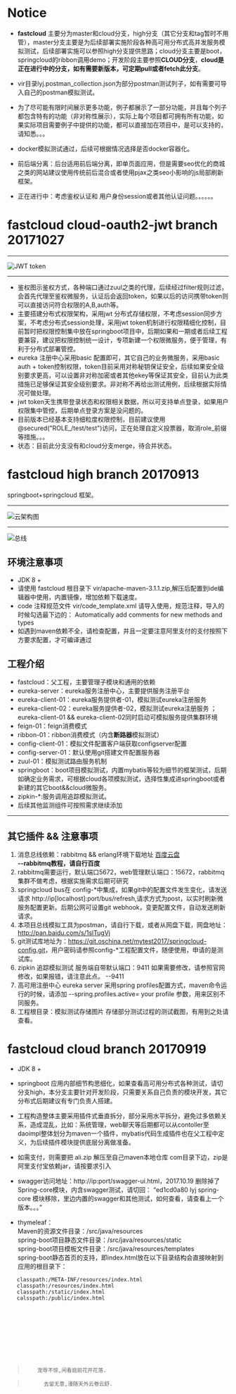 
# Notice
- **fastcloud** 主要分为master和cloud分支，high分支（其它分支和tag暂时不用管），master分支主要是为后续部署实施阶段各种高可用分布式高并发服务模拟测试，后续部署实施可以参照high分支提供思路；cloud分支主要是boot，springcloud的ribbon调用demo；开发阶段主要参照**CLOUD分支**，**cloud是正在进行中的分支，如有需要新版本，可定期pull或者fetch此分支**。

- vir目录lyj.postman_collection.json为部分postman测试列子，如有需要可导入自己的postman模拟测试。
- 为了尽可能有限时间展示更多功能，例子都展示了一部分功能，并且每个列子都包含特有的功能（非对称性展示），实际上每个项目都可拥有所有功能，如果实际项目需要例子中提供的功能，都可以直接加在项目中，是可以支持的，请知悉。。。
- docker模拟测试通过，后续可根据情况选择是否docker容器化。
- 前后端分离：后台适用前后端分离，即单页面应用，但是需要seo优化的商城之类的网站建议使用传统前后混合或者使用pjax之类seo小影响的js局部刷新框架。
- 正在进行中：考虑鉴权认证和 用户身份session或者其他认证问题。。。。。。
# fastcloud cloud-oauth2-jwt branch 20171027
************************************
![JWT token](/cloud_images/auth.png "auth认证")
************************************
- 鉴权图示鉴权方式，各种端口通过zuul之类的代理，后续经过filter规则过滤，会首先代理至鉴权微服务，认证后会返回token，如果以后的访问携带token则可以直接访问符合权限的A,B,auth等。
- 主要搭建分布式权限架构，采用jwt 分布式存储权限，不考虑session同步方案，不考虑分布式session处理，采用jwt token机制进行权限精细化控制，目前暂时把权限控制集中放在springboot项目中，后期如果和一期或者后续工程要兼容，建议把权限控制统一设计，专项新建一个权限微服务，便于管理，有利于分布式部署管控。
- eureka 注册中心采用basic 配置即可，其它自己的业务微服务，采用basic auth + token控制权限，token目前采用对称秘钥保证安全，后续如果安全级别要求更高，可以设置非对称加密或者其他ekey等保证其安全，目前认为此类措施已足够保证其安全级别要求。非对称不再给出测试用例，后续根据实际情况可做处理。
- jwt token天生携带登录状态和权限相关数据，所以可支持单点登录，如果用户权限集中管控，后期单点登录方案是没问题的。
- 目前版本已经基本支持细粒度权限控制，目前建议使用@secured("ROLE_/test/test")访问，正在处理自定义投票器，取消role_前缀等措施。。。
- 状态：目前此分支没有和cloud分支merge，待合并状态。
# fastcloud high branch 20170913
springboot+springcloud 框架。
********************************
![云架构图](/cloud_images/cloud.jpg "springcloud")
****************************************
![总线](/cloud_images/bus.jpg "springbus")

## 环境注意事项

- JDK 8 +
- 请使用 fastcloud 根目录下 vir/apache-maven-3.1.1.zip,解压后配置到ide编辑器中使用，内置镜像，增加依赖下载速度。
- code 注释规范文件 vir/code_template.xml 请导入使用，规范注释，导入的时候勾选最下边的： Automatically add comments for new methods and types
- 如遇到maven依赖不全，请检查配置，并且一定要注意阿里支付的支付按照下方要求配置，才可编译通过


## 工程介绍
- fastcloud：父工程，主要管理子模块和通用的依赖
- eureka-server：eureka服务注册中心，主要提供服务注册平台
- eureka-client-01：eureka服务提供者-01，模拟测试eureka注册服务 
- eureka-client-02：eureka服务提供者-02，模拟测试eureka注册服务 ；eureka-client-01 && eureka-client-02同时启动可模拟服务提供集群环境
- feign-01：feign消费模式
- ribbon-01：ribbon消费模式（内含**断路器**模拟测试）
- config-client-01：模拟文件配置客户端获取configserver配置
- config-server-01：默认使用git搭建文件配置服务器
- zuul-01：模拟测试路由服务机制
- springboot：boot项目模拟测试，内置mybatis等较为细节的框架测试，后期如确定业务需求，可根据cloud各项模拟测试，选择性集成进springboot或者新建的其它boot&&cloud微服务。
- zipkin-*:服务调用追踪模拟测试。
- 后续其他监测组件可按照需求继续添加
****************************************

## 其它插件 && 注意事项
1. 消息总线依赖：rabbitmq && erlang环境下载地址  [百度云盘](http://pan.baidu.com/s/1slTugVj) <br>**--rabbitmq教程，请自行百度**
2. rabbitmq需要运行，默认端口5672，web管理默认端口：15672，rabbitmq 集群不做考虑，根据实施需求后期可研究
3. springcloud bus在 config-*中集成，如果git中的配置文件发生变化，请发送请求 <a>http://ip[localhost]:port/bus/refresh</a>,请求方式为post，以实时刷新微服务配置更新。后期公网可设置git webhook，变更配置文件，自动发送刷新请求。
4. 本项目总线模拟工具为postman，请自行下载，或者从网盘下载，网盘地址：<a>http://pan.baidu.com/s/1slTugVj</a>
5. git测试库地址为：<a>https://git.oschina.net/mytest2017/springcloud-config.git</a>，用户密码请参照config-*工程配置文件，随便使用，申请的是测试库。
6. zipkin 追踪模拟测试 服务端自带默认端口：9411  如果需要修改，请参照官网修改，如果报错，请注意此点。  --9411
7. 高可用注册中心 eureka server 采用spring profiles配置方式，maven命令运行的时候，请添加 --spring.profiles.active= your profile 参数，用来区别不同服务。
8. 工程根目录：模拟测试存储图片  存储部分测试过程的测试截图，有用到之处请查看。

# fastcloud cloud branch 20170919

- JDK 8 +

- springboot 应用内部细节构思细化，如果查看高可用分布式各种测试，请切分支high，本分支主要针对开发阶段，只需要关系自己负责的模块开发，其它分布式后期建议有专门负责人搭建。
- 工程构造整体主要采用插件式垂直拆分，部分采用水平拆分，避免过多依赖关系，造成混乱，比如：系统管理，web聊天等后期都可以从contoller至 daoimpl整体划分为maven一个插件，mybatis代码生成插件也在父工程中定义，为后续插件模块提供底层分离做准备。
- 如需支付，则需要把 ali.zip  解压至自己maven本地仓库 com目录下边，zip是阿里支付宝依赖jar，请按要求引入
- swagger访问地址：http://ip:port/swagger-ui.html，2017.10.19 删除掉了Spring-core模块，内含swagger测试，请切回：
 “ed1cd0a80  lyj   spring-core 模块移除，里边内置的swagger和其他测试，如何查看，请查看上一个版本。。。”

- thymeleaf：<br>
Maven的资源文件目录：/src/java/resources <br>
spring-boot项目静态文件目录：/src/java/resources/static <br>
spring-boot项目模板文件目录：/src/java/resources/templates <br>
spring-boot静态首页的支持，即index.html放在以下目录结构会直接映射到应用的根目录下： <br>

 ```
    classpath:/META-INF/resources/index.html
    classpath:/resources/index.html  
    classpath:/static/index.html  
    calsspath:/public/index.html 
 ```







<br><br><br><br><br><br><br>
>         宠辱不惊,闲看庭前花开花落.

>           去留无意,漫随天外云卷云舒.                                

